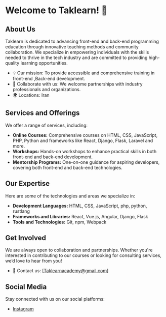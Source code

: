# Welcome to Taklearn! 🌟

## About Us
Taklearn is dedicated to advancing front-end and back-end programming education through innovative teaching methods and community collaboration. We specialize in empowering individuals with the skills needed to thrive in the tech industry and are committed to providing high-quality learning opportunities.

- 💡 Our mission: To provide accessible and comprehensive training in front-end ,Back-end development.
- 👥 Collaborate with us: We welcome partnerships with industry professionals and organizations.
- 🌍 Locations: Iran

## Services and Offerings
We offer a range of services, including:

- **Online Courses:** Comprehensive courses on HTML, CSS, JavaScript, PHP, Python and frameworks like React, Django, Flask, Laravel and more.
- **Workshops:** Hands-on workshops to enhance practical skills in both front-end and back-end development.
- **Mentorship Programs:** One-on-one guidance for aspiring developers, covering both front-end and back-end technologies.


## Our Expertise
Here are some of the technologies and areas we specialize in:

- **Development Languages:** HTML, CSS, JavaScript, php, python, rustlang
- **Frameworks and Libraries:** React, Vue.js, Angular, Django, Flask
- **Tools and Technologies:** Git, npm, Webpack

## Get Involved
We are always open to collaboration and partnerships. Whether you're interested in contributing to our courses or looking for consulting services, we’d love to hear from you!

- 📧 Contact us: [Taklearnacademy@gmail.com]

## Social Media
Stay connected with us on our social platforms:

- [Instagram](https://www.instagram.com/taklearn)
